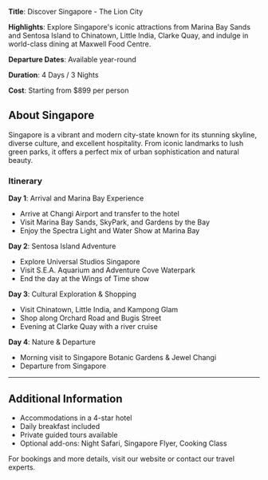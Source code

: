 <!-- Front matter -->
**Title**: Discover Singapore - The Lion City

**Highlights**: Explore Singapore's iconic attractions from Marina Bay Sands and Sentosa Island to Chinatown, Little India, Clarke Quay, and indulge in world-class dining at Maxwell Food Centre.

**Departure Dates**: Available year-round

**Duration**: 4 Days / 3 Nights

**Cost**: Starting from $899 per person
<!-- End of front matter -->

## About Singapore
Singapore is a vibrant and modern city-state known for its stunning skyline, diverse culture, and excellent hospitality. From iconic landmarks to lush green parks, it offers a perfect mix of urban sophistication and natural beauty.

### Itinerary

**Day 1**: Arrival and Marina Bay Experience  
- Arrive at Changi Airport and transfer to the hotel
- Visit Marina Bay Sands, SkyPark, and Gardens by the Bay
- Enjoy the Spectra Light and Water Show at Marina Bay

**Day 2**: Sentosa Island Adventure  
- Explore Universal Studios Singapore
- Visit S.E.A. Aquarium and Adventure Cove Waterpark
- End the day at the Wings of Time show

**Day 3**: Cultural Exploration & Shopping  
- Visit Chinatown, Little India, and Kampong Glam
- Shop along Orchard Road and Bugis Street
- Evening at Clarke Quay with a river cruise

**Day 4**: Nature & Departure  
- Morning visit to Singapore Botanic Gardens & Jewel Changi
- Departure from Singapore

---

## Additional Information
- Accommodations in a 4-star hotel
- Daily breakfast included
- Private guided tours available
- Optional add-ons: Night Safari, Singapore Flyer, Cooking Class

For bookings and more details, visit our website or contact our travel experts.